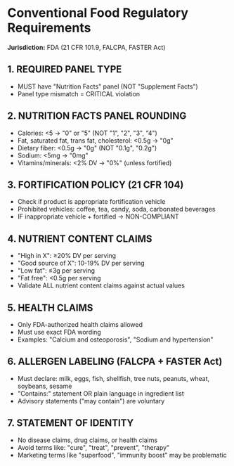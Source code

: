 # Conventional Food Regulatory Requirements

**Jurisdiction:** FDA (21 CFR 101.9, FALCPA, FASTER Act)

## 1. REQUIRED PANEL TYPE

- MUST have "Nutrition Facts" panel (NOT "Supplement Facts")
- Panel type mismatch = CRITICAL violation

## 2. NUTRITION FACTS PANEL ROUNDING

- Calories: <5 → "0" or "5" (NOT "1", "2", "3", "4")
- Fat, saturated fat, trans fat, cholesterol: <0.5g → "0g"
- Dietary fiber: <0.5g → "0g" (NOT "0.1g", "0.2g")
- Sodium: <5mg → "0mg"
- Vitamins/minerals: <2% DV → "0%" (unless fortified)

## 3. FORTIFICATION POLICY (21 CFR 104)

- Check if product is appropriate fortification vehicle
- Prohibited vehicles: coffee, tea, candy, soda, carbonated beverages
- IF inappropriate vehicle + fortified → NON-COMPLIANT

## 4. NUTRIENT CONTENT CLAIMS

- "High in X": ≥20% DV per serving
- "Good source of X": 10-19% DV per serving
- "Low fat": ≤3g per serving
- "Fat free": <0.5g per serving
- Validate ALL nutrient content claims against actual values

## 5. HEALTH CLAIMS

- Only FDA-authorized health claims allowed
- Must use exact FDA wording
- Examples: "Calcium and osteoporosis", "Sodium and hypertension"

## 6. ALLERGEN LABELING (FALCPA + FASTER Act)

- Must declare: milk, eggs, fish, shellfish, tree nuts, peanuts, wheat, soybeans, sesame
- "Contains:" statement OR plain language in ingredient list
- Advisory statements ("may contain") are voluntary

## 7. STATEMENT OF IDENTITY

- No disease claims, drug claims, or health claims
- Avoid terms like: "cure", "treat", "prevent", "therapy"
- Marketing terms like "superfood", "immunity boost" may be problematic
